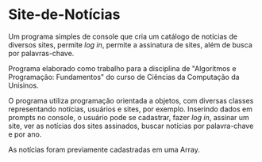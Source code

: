 # Site-de-Notícias
Um programa simples de console que cria um catálogo de notícias de diversos sites, permite *log in*,  permite a assinatura de sites, além de busca por palavras-chave.

Programa elaborado como trabalho para a disciplina de "Algoritmos e Programação: Fundamentos" do curso de Ciências da Computação da Unisinos.

O programa utiliza programação orientada a objetos, com diversas classes representando notícias, usuários e sites, por exemplo. Inserindo dados em prompts no console, o usuário pode se cadastrar, fazer *log in*, assinar um site, ver as notícias dos sites assinados, buscar notícias por palavra-chave e por ano.

As notícias foram previamente cadastradas em uma Array. 
